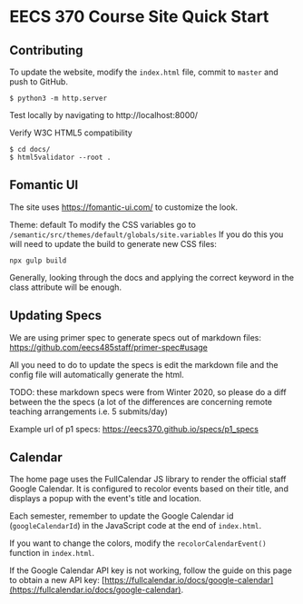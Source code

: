 EECS 370 Course Site Quick Start
=============

## Contributing
To update the website, modify the `index.html` file, commit to `master` and push to GitHub.

```console
$ python3 -m http.server
```
Test locally by navigating to http://localhost:8000/

Verify W3C HTML5 compatibility
```console
$ cd docs/
$ html5validator --root .
```

## Fomantic UI
The site uses https://fomantic-ui.com/ to customize the look.

Theme: default
To modify the CSS variables go to `/semantic/src/themes/default/globals/site.variables`
If you do this you will need to update the build to generate new CSS files:
```console
npx gulp build
```

Generally, looking through the docs and applying the correct keyword in the class attribute will be enough.

## Updating Specs
We are using primer spec to generate specs out of markdown files:
https://github.com/eecs485staff/primer-spec#usage

All you need to do to update the specs is edit the markdown file and the config file will automatically generate the html.

TODO: these markdown specs were from Winter 2020, so please do a diff between the the specs (a lot of the differences are concerning remote teaching arrangements i.e. 5 submits/day)

Example url of p1 specs: https://eecs370.github.io/specs/p1_specs

## Calendar
The home page uses the FullCalendar JS library to render the official staff Google Calendar. It is configured to recolor events based on their title, and displays a popup with the event's title and location.

Each semester, remember to update the Google Calendar id (`googleCalendarId`) in the JavaScript code at the end of `index.html`.

If you want to change the colors, modify the `recolorCalendarEvent()` function in `index.html`.

If the Google Calendar API key is not working, follow the guide on this page to obtain a new API key: [https://fullcalendar.io/docs/google-calendar](https://fullcalendar.io/docs/google-calendar).
